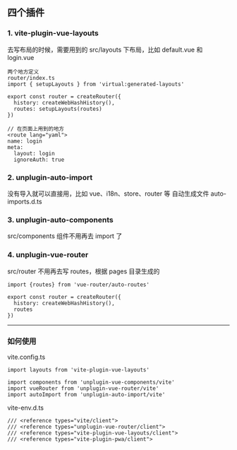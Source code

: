 ## 四个插件

### 1. vite-plugin-vue-layouts

去写布局的时候，需要用到的
src/layouts 下布局，比如 default.vue 和 login.vue

```
两个地方定义
router/index.ts
import { setupLayouts } from 'virtual:generated-layouts'

export const router = createRouter({
  history: createWebHashHistory(),
  routes: setupLayouts(routes)
})

// 在页面上用到的地方
<route lang="yaml">
name: login
meta:
  layout: login
  ignoreAuth: true
```

### 2. unplugin-auto-import

没有导入就可以直接用，比如 vue、i18n、store、router 等
自动生成文件 auto-imports.d.ts

### 3. unplugin-auto-components

src/components 组件不用再去 import 了

### 4. unplugin-vue-router

src/router 不用再去写 routes，根据 pages 目录生成的

```
import {routes} from 'vue-router/auto-routes'

export const router = createRouter({
  history: createWebHashHistory(),
  routes
})
```

---

### 如何使用

vite.config.ts

```
import layouts from 'vite-plugin-vue-layouts'

import components from 'unplugin-vue-components/vite'
import vueRouter from 'unplugin-vue-router/vite'
import autoImport from 'unplugin-auto-import/vite'
```

vite-env.d.ts

```
/// <reference types="vite/client">
/// <reference types="unplugin-vue-router/client">
/// <reference types="vite-plugin-vue-layouts/client">
/// <reference types="vite-plugin-pwa/client">
```

